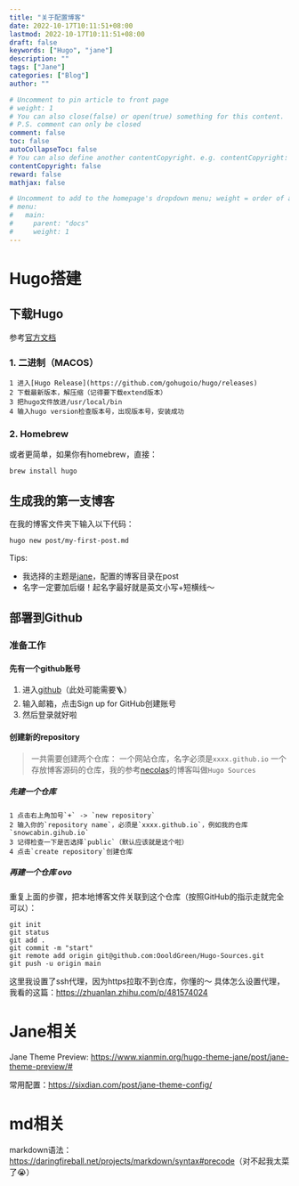 ```yaml
---
title: "关于配置博客"
date: 2022-10-17T10:11:51+08:00
lastmod: 2022-10-17T10:11:51+08:00
draft: false
keywords: ["Hugo", "jane"]
description: ""
tags: ["Jane"]
categories: ["Blog"]
author: ""

# Uncomment to pin article to front page
# weight: 1
# You can also close(false) or open(true) something for this content.
# P.S. comment can only be closed
comment: false
toc: false
autoCollapseToc: false
# You can also define another contentCopyright. e.g. contentCopyright: "This is another copyright."
contentCopyright: false
reward: false
mathjax: false

# Uncomment to add to the homepage's dropdown menu; weight = order of article
# menu:
#   main:
#     parent: "docs"
#     weight: 1
---
```


<!--more-->
# Hugo搭建
## 下载Hugo
参考[官方文档](https://gohugo.io/getting-started/installing/)
### 1. 二进制（MACOS）
```
1 进入[Hugo Release](https://github.com/gohugoio/hugo/releases)
2 下载最新版本，解压缩（记得要下载extend版本）
3 把hugo文件放进/usr/local/bin
4 输入hugo version检查版本号，出现版本号，安装成功
```
### 2. Homebrew
或者更简单，如果你有homebrew，直接：
```
brew install hugo
```
## 生成我的第一支博客
在我的博客文件夹下输入以下代码：
``` markdown
hugo new post/my-first-post.md
```

Tips:
- 我选择的主题是[jane](https://github.com/xianmin/hugo-theme-jane)，配置的博客目录在post
- 名字一定要加后缀！起名字最好就是英文小写+短横线～

## 部署到Github
### 准备工作
#### 先有一个github账号
1. 进入[github](https://github.com/)（此处可能需要🪜）
2. 输入邮箱，点击Sign up for GitHub创建账号
3. 然后登录就好啦
#### 创建新的repository
> 一共需要创建两个仓库：
>   一个网站仓库，名字必须是`xxxx.github.io`
>   一个存放博客源码的仓库，我的参考[necolas](https://blog.nekolas.cafe/posts/hugo/hugo-deploy-your-blog/)的博客叫做`Hugo Sources` 

##### 先建一个仓库
```
1 点击右上角加号`+` -> `new repository`
2 输入你的`repository name`，必须是`xxxx.github.io`，例如我的仓库`snowcabin.gihub.io`
3 记得检查一下是否选择`public`（默认应该就是这个啦）
4 点击`create repository`创建仓库
```

##### 再建一个仓库 ovo
重复上面的步骤，把本地博客文件关联到这个仓库（按照GitHub的指示走就完全可以）：
```
git init
git status
git add .
git commit -m "start"
git remote add origin git@github.com:OooldGreen/Hugo-Sources.git
git push -u origin main
```
这里我设置了ssh代理，因为https拉取不到仓库，你懂的～
具体怎么设置代理，我看的这篇：<https://zhuanlan.zhihu.com/p/481574024>

# Jane相关
Jane Theme Preview: <https://www.xianmin.org/hugo-theme-jane/post/jane-theme-preview/#>

常用配置：<https://sixdian.com/post/jane-theme-config/>

# md相关
markdown语法：<https://daringfireball.net/projects/markdown/syntax#precode>（对不起我太菜了😭）
